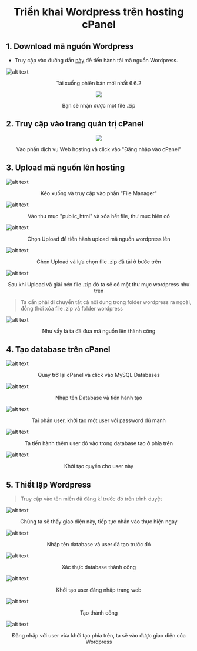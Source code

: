 # <p align="center"> Triển khai Wordpress trên hosting cPanel </p>

## 1. Download mã nguồn Wordpress

- Truy cập vào đường dẫn [này](https://vi.wordpress.org/download/) để tiến hành tải mã nguồn Wordpress.

![alt text](image-111.png)
<p align="center">Tải xuống phiên bản mới nhất 6.6.2</p>

<p align="center"><image src="image-112.png"/></p>
<p align="center">Bạn sẽ nhận được một file .zip</p>

## 2. Truy cập vào trang quản trị cPanel

<p align="center"><image src="image-113.png"/></p>
<p align="center">Vào phần dịch vụ Web hosting và click vào "Đăng nhập vào cPanel"</p>

## 3. Upload mã nguồn lên hosting

![alt text](image-114.png)
<p align="center">Kéo xuống và truy cập vào phần "File Manager"</p>

![alt text](image-115.png)
<p align="center">Vào thư mục "public_html" và xóa hết file, thư mục hiện có</p>

![alt text](image-116.png)
<p align="center">Chọn Upload để tiến hành upload mã nguồn wordpress lên</p>

![alt text](image-117.png)
<p align="center">Chọn Upload và lựa chọn file .zip đã tải ở bước trên</p>

![alt text](image-118.png)
<p align="center">Sau khi Upload và giải nén file .zip đó ta sẽ có một thư mục wordpress như trên</p>

> Ta cần phải di chuyển tất cả nội dung trong folder wordpress ra ngoài, đồng thời xóa file .zip và folder wordpress


![alt text](image-119.png)
<p align="center">Như vầy là ta đã đưa mã nguồn lên thành công </p>

## 4. Tạo database trên cPanel

![alt text](image-121.png)
<p align="center">Quay trở lại cPanel và click vào  MySQL Databases</p>

![alt text](image-122.png)
<p align="center">Nhập tên Database và tiến hành tạo</p>

![alt text](image-123.png)
<p align="center">Tại phần user, khởi tạo một user với password đủ mạnh</p>

![alt text](image-124.png)
<p align="center">Ta tiến hành thêm user đó vào trong database tạo ở phía trên</p>

![alt text](image-125.png)
<p align="center">Khởi tạo quyền cho user này</p>

## 5. Thiết lập Wordpress

> Truy cập vào tên miền đã đăng kí trước đó trên trình duyệt

![alt text](image-126.png)
<p align="center">Chúng ta sẽ thấy giao diện này, tiếp tục nhấn vào thực hiện ngay</p>

![alt text](image-127.png)
<p align="center">Nhập tên database và user đã tạo trước đó</p>

![alt text](image-128.png)
<p align="center">Xác thực database thành công</p>

![alt text](image-129.png)
<p align="center">Khởi tạo user đăng nhập trang web</p>

![alt text](image-130.png)
<p align="center">Tạo thành công</p>

 ![alt text](image-2.png)
 <p align="center">Đăng nhập với user vừa khởi tạo phía trên, ta sẽ vào được giao diện của Wordpress</p>